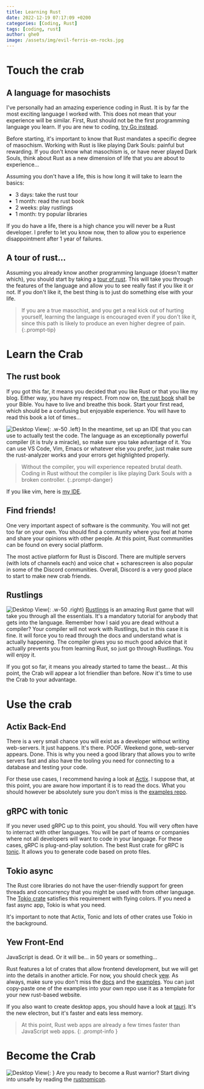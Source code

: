 ```yaml
---
title: Learning Rust
date: 2022-12-19 07:17:09 +0200
categories: [Coding, Rust]
tags: [coding, rust]
author: ghe0
image: /assets/img/evil-ferris-on-rocks.jpg
---
```


# Touch the crab

## A language for masochists

I've personally had an amazing experience coding in Rust. It is by far the most exciting language I worked with. This does not mean that your experience will be similar. First, Rust should not be the first programming language you learn. If you are new to coding, [try Go instead](/posts/go-king-of-enterprise). 

Before starting, it's important to know that Rust mandates a specific degree of masochism. Working with Rust is like playing Dark Souls: painful but rewarding. If you don't know what masochism is, or have never played Dark Souls, think about Rust as a new dimension of life that you are about to experience...

Assuming you don't have a life, this is how long it will take to learn the basics:
  * 3 days: take the rust tour
  * 1 month: read the rust book
  * 2 weeks: play rustlings
  * 1 month: try popular libraries

If you do have a life, there is a high chance you will never be a Rust developer. I prefer to let you know now, then to allow you to experience disappointment after 1 year of failures.

## A tour of rust...

Assuming you already know another programming language (doesn't matter which), you should start by taking a [tour of rust](https://tourofrust.com/). This will take you through the features of the language and allow you to see really fast if you like it or not. If you don't like it, the best thing is to just do something else with your life.

> If you are a true masochist, and you get a real kick out of hurting yourself, learning the language is encouraged even if you don't like it, since this path is likely to produce an even higher degree of pain.
{:.prompt-tip}

# Learn the Crab

## The rust book

If you got this far, it means you decided that you like Rust or that you like my blog. Either way, you have my respect. From now on, [the rust book](https://doc.rust-lang.org/stable/book/) shall be your Bible. You have to live and breathe this book. Start your first read, which should be a confusing but enjoyable experience. You will have to read this book a lot of times...

![Desktop View](/assets/img/ferris-eating-ps.jpg){: .w-50 .left}
In the meantime, set up an IDE that you can use to actually test the code. The language as an exceptionally powerful compiler (it is truly a miracle), so make sure you take advantage of it. You can use VS Code, Vim, Emacs or whatever else you prefer, just make sure the rust-analyzer works and your errors get highlighted properly.

> Without the compiler, you will experience repeated brutal death. Coding in Rust without the compiler is like playing Dark Souls with a broken controller.
{:.prompt-danger}

If you like vim, here is [my IDE](https://github.com/ghe0/nvim-rust-ide).

## Find friends!

One very important aspect of software is the community. You will not get too far on your own. You should find a community where you feel at home and share your opinions with other people. At this point, Rust communities can be found on every social platform.

The most active platform for Rust is Discord. There are multiple servers (with lots of channels each) and voice chat + scharescreen is also popular in some of the Discord communities. Overall, Discord is a very good place to start to make new crab friends.

## Rustlings

![Desktop View](/assets/img/happy-ferris.jpg){: .w-50 .right}
[Rustlings](https://github.com/rust-lang/rustlings) is an amazing Rust game that will take you through all the essentials. It's a mandatory tutorial for anybody that gets into the language. Remember how I said you are dead without a compiler? Your compiler will not work with Rustlings, but in this case it is fine. It will force you to read through the docs and understand what is actually happening. The compiler gives you so much good advice that it actually prevents you from learning Rust, so just go through Rustlings. You will enjoy it.

If you got so far, it means you already started to tame the beast... At this point, the Crab will appear a lot friendlier than before. Now it's time to use the Crab to your advantage.

# Use the crab

## Actix Back-End

There is a very small chance you will exist as a developer without writing web-servers. It just happens. It's there. POOF. Weekend gone, web-server appears. Done. This is why you need a good library that allows you to write servers fast and also have the tooling you need for connecting to a database and testing your code.

For these use cases, I recommend having a look at [Actix](https://actix.rs/). I suppose that, at this point, you are aware how important it is to read the docs. What you should however be absolutely sure you don't miss is the [examples repo](https://github.com/actix/examples#readme).

## gRPC with tonic

If you never used gRPC up to this point, you should. You will very often have to interract with other languages. You will be part of teams or companies where not all developers will want to code in your language. For these cases, gRPC is plug-and-play solution. The best Rust crate for gRPC is [tonic](https://docs.rs/tonic/latest/tonic/). It allows you to generate code based on proto files.

## Tokio async

The Rust core libraries do not have the user-friendly support for green threads and concurrency that you might be used with from other language. The [Tokio crate](https://tokio.rs/) satisfies this requirement with flying colors. If you need a fast async app, Tokio is what you need.

It's important to note that Actix, Tonic and lots of other crates use Tokio in the background.

## Yew Front-End

JavaScript is dead. Or it will be... in 50 years or something...

Rust features a lot of crates that allow frontend development, but we will get into the details in another article. For now, you should check [yew](https://yew.rs/). As always, make sure you don't miss the [docs](https://yew.rs/docs/getting-started/introduction) and the [examples](https://github.com/yewstack/yew/tree/master/examples). You can just copy-paste one of the examples into your own repo use it as a template for your new rust-based website.

If you also want to create desktop apps, you should have a look at [tauri](https://tauri.app/). It's the new electron, but it's faster and eats less memory.

> At this point, Rust web apps are already a few times faster than JavaScript web apps.
{: .prompt-info }

# Become the Crab

![Desktop View](/assets/img/ferris-warrior-on-rock.jpg){: }
Are you ready to become a Rust warrior? Start diving into unsafe by reading the [rustnomicon](https://doc.rust-lang.org/nomicon/).
